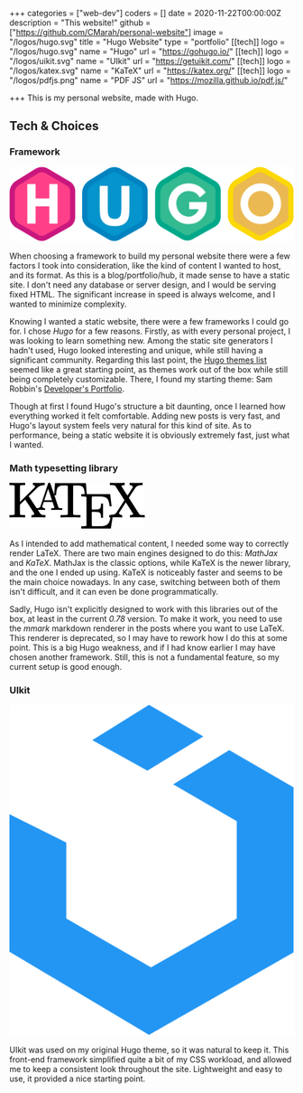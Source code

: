 +++
categories = ["web-dev"]
coders = []
date = 2020-11-22T00:00:00Z
description = "This website!"
github = ["https://github.com/CMarah/personal-website"]
image = "/logos/hugo.svg"
title = "Hugo Website"
type = "portfolio"
[[tech]]
logo = "/logos/hugo.svg"
name = "Hugo"
url = "https://gohugo.io/"
[[tech]]
logo = "/logos/uikit.svg"
name = "UIkit"
url = "https://getuikit.com/"
[[tech]]
logo = "/logos/katex.svg"
name = "KaTeX"
url = "https://katex.org/"
[[tech]]
logo = "/logos/pdfjs.png"
name = "PDF JS"
url = "https://mozilla.github.io/pdf.js/"

+++
This is my personal website, made with Hugo.

## Tech & Choices

### Framework

![Hugo](/logos/hugo.svg "Hugo")

When choosing a framework to build my personal website there were a few factors I took
into consideration, like the kind of content I wanted to host, and its format.
As this is a blog/portfolio/hub, it made sense to have a static site. I don't need any
database or server design, and I would be serving fixed HTML. The significant increase in
speed is always welcome, and I wanted to minimize complexity.

Knowing I wanted a static website, there were a few frameworks I could go for. I chose
_Hugo_ for a few reasons. Firstly, as with every personal project, I was looking to learn
something new. Among the static site generators I hadn't used, Hugo looked interesting and
unique, while still having a significant community. Regarding this last point, the [Hugo
themes list](https://themes.gohugo.io/) seemed like a great starting point, as themes work
out of the box while still being completely customizable. There, I found my starting
theme: Sam Robbin's [Developer's
Portfolio](https://github.com/samrobbins85/hugo-developer-portfolio).

Though at first I found Hugo's structure a bit daunting, once I learned how everything
worked it felt comfortable. Adding new posts is very fast, and Hugo's layout system
feels very natural for this kind of site. As to performance, being a static website it is
obviously extremely fast, just what I wanted.


### Math typesetting library

![KaTeX](/logos/katex.svg "KaTeX")

As I intended to add mathematical content, I needed some way to correctly render LaTeX.
There are two main engines designed to do this: _MathJax_ and _KaTeX_. MathJax is the
classic options, while KaTeX is the newer library, and the one I ended up using. KaTeX is
noticeably faster and seems to be the main choice nowadays. In any case, switching between
both of them isn't difficult, and it can even be done programmatically.

Sadly, Hugo isn't explicitly designed to work with this libraries out of the box,
at least in the current _0.78_ version. To make it work, you need to use the _mmark_
markdown renderer in the posts where you want to use LaTeX. This renderer is deprecated,
so I may have to rework how I do this at some point. This is a big Hugo weakness, and if I
had know earlier I may have chosen another framework. Still, this is not a fundamental
feature, so my current setup is good enough.


### UIkit

![UIkit](/logos/uikit.svg "UIkit")

UIkit was used on my original Hugo theme, so it was natural to keep it. This front-end
framework simplified quite a bit of my CSS workload, and allowed me to keep a consistent
look throughout the site. Lightweight and easy to use, it provided a nice starting point.
